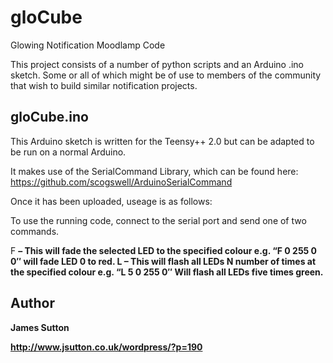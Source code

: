 gloCube
=======

Glowing Notification Moodlamp Code

This project consists of a number of python scripts and an Arduino .ino
sketch. Some or all of which might be of use to members of the community that wish
to build similar notification projects.

gloCube.ino
-----------
This Arduino sketch is written for the Teensy++ 2.0 but can be adapted to be
run on a normal Arduino.

It makes use of the SerialCommand Library, which can be found here: https://github.com/scogswell/ArduinoSerialCommand

Once it has been uploaded, useage is as follows:

To use the running code, connect to the serial port and send one of two commands.

F <LED ID> <R value> <G value> <B value> – This will fade the selected LED to the specified colour e.g. “F 0 255 0 0″ will fade LED 0 to red.
L <Flash No.> <R value> <G value> <B value> – This will flash all LEDs N number of times at the specified colour e.g. “L 5 0 255 0″ Will flash all LEDs five times green.


Author
------

James Sutton

http://www.jsutton.co.uk/wordpress/?p=190